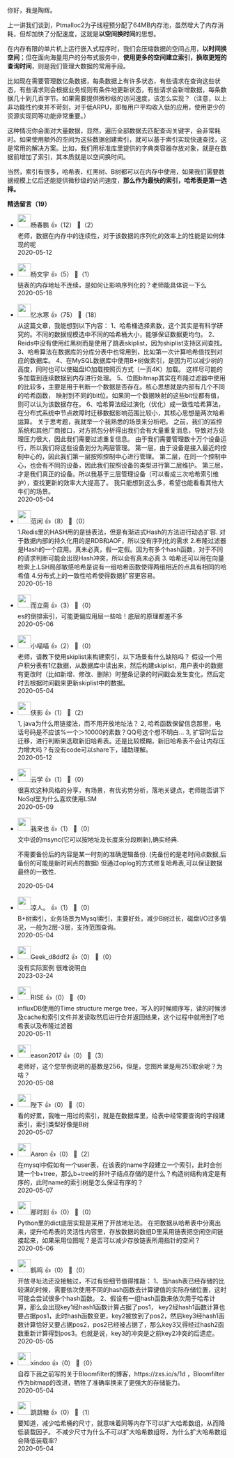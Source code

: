 你好，我是陶辉。

上一讲我们谈到，Ptmalloc2为子线程预分配了64MB内存池，虽然增大了内存消耗，但却加快了分配速度，这就是**以空间换时间**的思想。

在内存有限的单片机上运行嵌入式程序时，我们会压缩数据的空间占用，**以时间换空间**；但在面向海量用户的分布式服务中，**使用更多的空间建立索引，换取更短的查询时间**，则是我们管理大数据的常用手段。

比如现在需要管理数亿条数据，每条数据上有许多状态，有些请求在查询这些状态，有些请求则会根据业务规则有条件地更新状态，有些请求会新增数据，每条数据几十到几百字节。如果需要提供微秒级的访问速度，该怎么实现？（注意，以上非功能性约束并不苛刻，对于低ARPU，即每用户平均收入低的应用，使用更少的资源实现同等功能非常重要。）

这种情况你会面对大量数据，显然，遍历全部数据去匹配查询关键字，会非常耗时。如果使用额外的空间为这些数据创建索引，就可以基于索引实现快速查找，这是常用的解决方案。比如，我们用标准库里提供的字典类容器存放对象，就是在数据前增加了索引，其本质就是以空间换时间。

当然，索引有很多，哈希表、红黑树、B树都可以在内存中使用，如果我们需要数据规模上亿后还能提供微秒级的访问速度，**那么作为最快的索引，哈希表是第一选择。**
<div><strong>精选留言（19）</strong></div><ul>
<li><img src="https://static001.geekbang.org/account/avatar/00/11/e2/58/8c8897c8.jpg" width="30px"><span>杨春鹏</span> 👍（12） 💬（2）<div>老师，数据在内存中的连续性，对于该数据的序列化的效率上的性能是如何体现的呢</div>2020-05-12</li><br/><li><img src="https://static001.geekbang.org/account/avatar/00/13/08/f8/0880628b.jpg" width="30px"><span>杨文宇</span> 👍（5） 💬（1）<div>链表的内存地址不连续，是如何让影响序列化的？老师能具体说一下么</div>2020-05-18</li><br/><li><img src="https://static001.geekbang.org/account/avatar/00/11/82/3d/356fc3d6.jpg" width="30px"><span>忆水寒</span> 👍（75） 💬（18）<div>从这篇文章，我能想到以下内容：
1、哈希桶选择素数，这个其实是有科学研究的。不同的数据规模选中不同的哈希桶大小，能够保证数据更均匀。
2、Reids中没有使用红黑树而是使用了跳表skiplist，因为shiplist支持区间查找。
3、哈希算法在数据库的分库分表中也常用到，比如第一次计算哈希值找到对应的数据库。
4、在MySQL数据库中使用B+树做索引，是因为可以减少树的高度，同时也可以使磁盘IO加载按照页方式（一页4K）加载。
   这样尽可能的多加载到连续数据到内存进行处理。
5、位图bitmap其实在布隆过滤器中使用的比较多，主要是用于判断一个数据是否存在。核心思想就是内部有几个不同的哈希函数，
    映射到不同的bit位。如果同一个数据映射的这些bit位都有值，则可以认为该数据存在。
6、哈希算法经过演化（优化）成一致性哈希算法，在分布式系统中节点故障时迁移数据影响范围比较小，其核心思想是两次哈希运算。
关于思考题，我就举一个我熟悉的场景来分析吧。
之前，我们的监控系统和其他厂商接口，对方抓包分析得出我们会有大量重复消息，导致对方处理压力很大，因此我们需要过滤重复信息。
由于我们需要管理数十万个设备运行，所以我们将这些设备划分为两层管理。
第一层，由于设备是接入最近的控制中心的，因此我们第一层按照控制中心进行管理。
第二层，在同一个控制中心，也会有不同的设备，因此我们按照设备的类型进行第二层维护。
第三层，才是我们真正的设备。所以我基于三层管理设备（可以看成三次哈希索引维护），查找更新的效率大大提高了。
我只能想到这么多，希望也能看看其他大牛们的场景。</div>2020-05-04</li><br/><li><img src="https://static001.geekbang.org/account/avatar/00/10/5f/e5/54325854.jpg" width="30px"><span>范闲</span> 👍（8） 💬（0）<div>1.Redis里的HASH用的是链表法，但是有渐进式Hash的方法进行动态扩容. 对于数据内部的持久化用的是RDB和AOF，所以没有序列化的需求
2.布隆过滤器是Hash的一个应用。真未必真，假一定假。因为有多个hash函数，对于不同的请求判断可能会出现Hash冲突，所以会有真未必真
3. 哈希还可以用在向量检索上.LSH局部敏感哈希是说有一组哈希函数使得两组相近的点具有相同的哈希值
4.分布式上的一致性哈希使得数据扩容更容易。</div>2020-05-18</li><br/><li><img src="https://static001.geekbang.org/account/avatar/00/10/97/1a/389eab84.jpg" width="30px"><span>而立斋</span> 👍（3） 💬（0）<div>es的倒排索引，可能更偏应用层一些哈！底层的原理都差不多</div>2020-05-06</li><br/><li><img src="https://static001.geekbang.org/account/avatar/00/10/36/2c/8bd4be3a.jpg" width="30px"><span>小喵喵</span> 👍（2） 💬（0）<div>老师，请教下使用skiplist来构建索引，以下场景有什么缺陷吗？
假设一个用户积分表有1亿数据，从数据库中读出来，然后构建skiplist，用户表中的数据有更改时（比如新增、修改、删除）时整条记录的时间戳会发生变化，然后定时去根据时间戳来更新skiplist中的数据。</div>2020-05-04</li><br/><li><img src="https://static001.geekbang.org/account/avatar/00/1c/ac/b4/2ff229cb.jpg" width="30px"><span>侠影</span> 👍（1） 💬（2）<div>1, java为什么用链接法，而不用开放地址法？
2, 哈希函数保留信息那里，电话号码是不应该%一个＞10000的素数？QQ号这个想不明白…
3, 扩容时后台迁移，进行判断来选取新旧哈希表。还是比较模糊，新旧哈希表不会让内存压力增大吗？有没有code可以share下，辅助理解。</div>2020-05-12</li><br/><li><img src="https://static001.geekbang.org/account/avatar/00/0f/ac/a1/43d83698.jpg" width="30px"><span>云学</span> 👍（1） 💬（0）<div>很喜欢这种风格的分享，有场景，有优劣势分析，落地关键点，老师能否讲下NoSql里为什么喜欢使用LSM</div>2020-05-09</li><br/><li><img src="https://static001.geekbang.org/account/avatar/00/12/64/05/6989dce6.jpg" width="30px"><span>我来也</span> 👍（1） 💬（0）<div>文中说的msync(它可以按地址及长度来分段刷新),确实经典.

不需要备份后的内容是某一时刻的准确逻辑备份.
(先备份的是老时间点数据,后备份的可能是新时间点的数据)
但通过oplog的方式修复哈希表,可以保证数据最终的一致性.
</div>2020-05-04</li><br/><li><img src="https://static001.geekbang.org/account/avatar/00/19/51/29/24739c58.jpg" width="30px"><span>凉人。</span> 👍（1） 💬（0）<div>B+树索引，业务场景为Mysql索引，主要好处，减少B树过长，磁盘I&#47;O过多情况，一般为2层-3层，支持范围查询。</div>2020-05-04</li><br/><li><img src="" width="30px"><span>Geek_d8ddf2</span> 👍（0） 💬（0）<div>没有实际案例 很难说明白</div>2023-03-24</li><br/><li><img src="https://static001.geekbang.org/account/avatar/00/12/57/24/909bb6ef.jpg" width="30px"><span>RISE</span> 👍（0） 💬（0）<div>influxDB使用的Time structure merge tree，写入的时候顺序写，读的时候涉及cache和索引文件并发读取然后进行合并返回结果，这个过程中就用到了哈希表以及布隆过滤器</div>2020-05-11</li><br/><li><img src="https://static001.geekbang.org/account/avatar/00/0f/67/0e/c77ad9b1.jpg" width="30px"><span>eason2017</span> 👍（0） 💬（3）<div>老师好，这个您举例说明的基数是256，但是，您图片里是用255取余呢？为啥？</div>2020-05-08</li><br/><li><img src="https://static001.geekbang.org/account/avatar/00/16/ed/91/5dece756.jpg" width="30px"><span>陛下</span> 👍（0） 💬（0）<div>看的好累，我唯一用过的索引，就是在数据库里，给表中经常要查询的字段建索引，索引类型好像是B树</div>2020-05-07</li><br/><li><img src="https://thirdwx.qlogo.cn/mmopen/vi_32/0Qp9pxHBvgdZAveKzsvUFFUicCJfe7ONzhC7jSNFQDNFvg0jRMXuqqZOdxG1qKosylUYrpIHUR2Q76w5m4HtVkg/132" width="30px"><span>Aaron</span> 👍（0） 💬（2）<div>在mysql中假如有一个user表，在该表的name字段建立一个索引，此时会创建一个b+tree，那么b+tree的非叶子结点存储的是什么？构造树结构肯定是有序的，此时name的索引树是怎么保证有序的？</div>2020-05-07</li><br/><li><img src="https://static001.geekbang.org/account/avatar/00/11/8f/cf/890f82d6.jpg" width="30px"><span>那时刻</span> 👍（0） 💬（0）<div>Python里的dict底层实现是采用了开放地址法。
在把数据从哈希表中分离出来，提升哈希表的灵活性内容里，存放数据的数组D里采用链表把空闲空间链接起来，如果采用位图呢？是否可以减少存放链表所用指针的空间？</div>2020-05-06</li><br/><li><img src="https://static001.geekbang.org/account/avatar/00/0f/60/de/d752c204.jpg" width="30px"><span>鹤鸣</span> 👍（0） 💬（0）<div>开放寻址法还没接触过，不过有些细节值得推敲：
1、当hash表已经存储的比较满的时候，需要依次使用不同的hash函数去计算键值的实际存储位置，这时可能会尝试很多个hash函数。
2、假设有一组hash函数来依次用于哈希计算，那么会出现key1经hash1函数计算占据了pos1， key2经hash1函数计算也要占据pos1，此时hash函数变更，key2被放到了pos2，然后key3经hash1函数计算恰好又要占据pos2，pos2已经被占据了，那么key3又得经过hash2函数重新计算得到pos3。也就是说，key3的冲突是之前key2冲突的后遗症。</div>2020-05-05</li><br/><li><img src="https://static001.geekbang.org/account/avatar/00/10/cf/96/251c0cee.jpg" width="30px"><span>xindoo</span> 👍（0） 💬（0）<div>自荐下我之前写的关于Bloomfilter的博客，https:&#47;&#47;zxs.io&#47;s&#47;1d ，Bloomfilter作为bitmap的改进，牺牲了准确率换来了更强大的存储能力。 </div>2020-05-04</li><br/><li><img src="https://static001.geekbang.org/account/avatar/00/0f/42/48/02ad7732.jpg" width="30px"><span>跳跳糖</span> 👍（0） 💬（1）<div>要知道，减少哈希桶的尺寸，就意味着同等内存下可以扩大哈希数组，从而降低装载因子。
不减少尺寸为什么不可以扩大哈希数组呀，为什么扩大哈希数组会降低装载率?</div>2020-05-04</li><br/>
</ul>